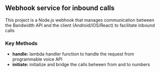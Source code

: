 ## Webhook service for inbound calls

This project is a Node.js webhook that manages communication between the Bandwidth API and the client (Android/iOS/React) to facilitate inbound calls

### Key Methods
- **handle:** lambda handler function to handle the request from programmable voice API
- **initiate:** initialize and bridge the calls between from and to numbers